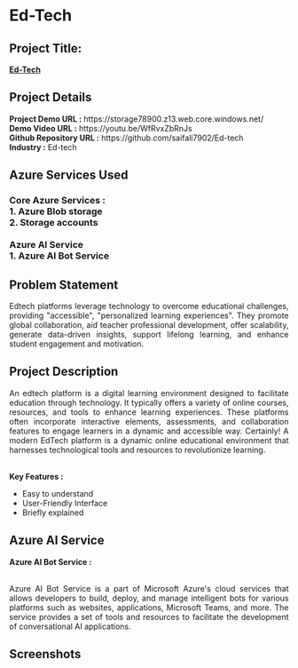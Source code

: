 <h1>Ed-Tech</h1>
<h2>Project Title:</h2><b><a href="https://storage78900.z13.web.core.windows.net/">Ed-Tech</b></a>
<br>
<h2>Project Details</h2>
<b>Project Demo URL :</b> https://storage78900.z13.web.core.windows.net/ <br>
<b>Demo Video URL :</b> https://youtu.be/WfRvxZbRnJs <br>
<b>Github Repository URL :</b> https://github.com/saifali7902/Ed-tech <br>
<b>Industry :</b> Ed-tech<br>
<h2>Azure Services Used</h2>
<h3>
Core Azure Services : <br>
1. Azure Blob storage <br>
2. Storage accounts <br> <br>
Azure AI Service <br>
1. Azure AI Bot Service
</h3>
<h2>Problem Statement</h2>
<p align="justify">Edtech platforms leverage technology to overcome educational challenges, providing "accessible", "personalized learning experiences". They promote global collaboration, aid teacher professional development, offer scalability, generate data-driven insights, support lifelong learning, and enhance student engagement and motivation.</p>
<h2>Project Description</h2>
<p align="justify">An edtech platform is a digital learning environment designed to facilitate education through technology. It typically offers a variety of online courses, resources, and tools to enhance learning experiences. These platforms often incorporate interactive elements, assessments, and collaboration features to engage learners in a dynamic and accessible way. Certainly! A modern EdTech platform is a dynamic online educational environment that harnesses technological tools and resources to revolutionize learning.</p><br>
<b>Key Features :</b>
<ul>
    <li>Easy to understand</li>
    <li>User-Friendly Interface</li>
    <li>Briefly explained</li>
  
</ul>
<h2>Azure AI Service</h2>
<b>Azure AI Bot Service :</b><br><br><p align="justify">Azure AI Bot Service is a part of Microsoft Azure's cloud services that allows developers to build, deploy, and manage intelligent bots for various platforms such as websites, applications, Microsoft Teams, and more. The service provides a set of tools and resources to facilitate the development of conversational AI applications.</p>

<h2>Screenshots</h2>



